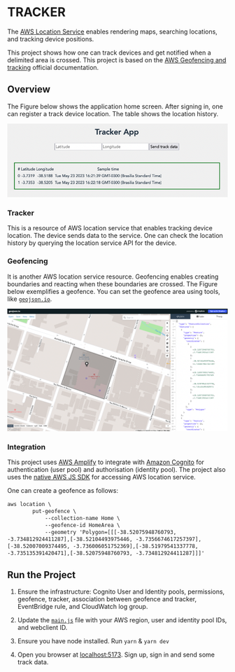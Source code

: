 # TRACKER
The [AWS Location Service](https://aws.amazon.com/location/) enables rendering maps, searching locations, and tracking device positions.

This project shows how one can track devices and get notified when a delimited area is crossed. This project is based on the [AWS Geofencing and tracking](https://docs.aws.amazon.com/location/latest/developerguide/geofence-an-area.html) official documentation.

## Overview
The Figure below shows the application home screen. After signing in, one can register a track device location. The table shows the location history.

<img src="./main-screen.png" />

### Tracker
This is a resource of AWS location service that enables tracking device location. The device sends data to the service. One can check the location history by querying the location service API for the device.

### Geofencing
It is another AWS location service resource. Geofencing enables creating boundaries and reacting when these boundaries are crossed. The Figure below exemplifies a geofence. You can set the geofence area using tools, like [`geojson.io`](http://geojson.io).

<img src="./boundary.png" />

### Integration
This project uses [AWS Amplify](https://docs.amplify.aws) to integrate with [Amazon Cognito](https://docs.aws.amazon.com/cognito/latest/developerguide/what-is-amazon-cognito.html) for authentication (user pool) and authorisation (identity pool). The project also uses the [native AWS JS SDK](https://docs.aws.amazon.com/AWSJavaScriptSDK/v3/latest/clients/client-location/) for accessing AWS location service.

One can create a geofence as follows:
```
aws location \
        put-geofence \
            --collection-name Home \
            --geofence-id HomeArea \
            --geometry 'Polygon=[[[-38.52075948760793, -3.734812924411287],[-38.52104493975446, -3.7356674617257397],[-38.52007009374495, -3.736006051752369],[-38.51979541337778, -3.735135391420471],[-38.52075948760793, -3.734812924411287]]]'
```

## Run the Project

1. Ensure the infrastructure: Cognito User and Identity pools, permissions, geofence, tracker, association between geofence and tracker, EventBridge rule, and CloudWatch log group.

2. Update the [`main.js`](./src/main.js) file with your AWS region, user and identity pool IDs, and webclient ID.

3. Ensure you have node installed. Run `yarn` & `yarn dev`

4. Open you browser at [localhost:5173](http://localhost:5173). Sign up, sign in and send some track data.